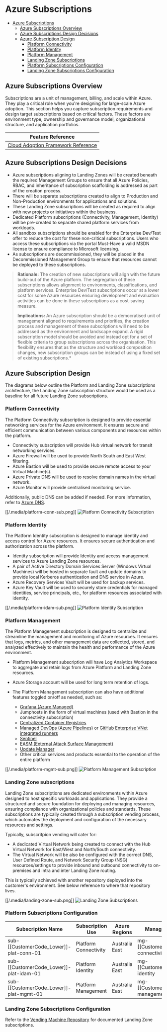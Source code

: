 # Azure Subscriptions

- [Azure Subscriptions](#azure-subscriptions)
  - [Azure Subscriptions Overview](#azure-subscriptions-overview)
  - [Azure Subscriptions Design Decisions](#azure-subscriptions-design-decisions)
  - [Azure Subscription Design](#azure-subscription-design)
    - [Platform Connectivity](#platform-connectivity)
    - [Platform Identity](#platform-identity)
    - [Platform Management](#platform-management)
    - [Landing Zone Subscriptions](#landing-zone-subscriptions)
    - [Platform Subscriptions Configuration](#platform-subscriptions-configuration)
    - [Landing Zone Subscriptions Configuration](#landing-zone-subscriptions-configuration)

## Azure Subscriptions Overview

Subscriptions are a unit of management, billing, and scale within Azure. They play a critical role when you're designing for large-scale Azure adoption. This section helps you capture subscription requirements and design target subscriptions based on critical factors. These factors are environment type, ownership and governance model, organizational structure, and application portfolios.

| **Feature Reference**                                                                                                                |
| ------------------------------------------------------------------------------------------------------------------------------------ |
| [Cloud Adoption Framework Reference](https://docs.microsoft.com/en-us/azure/cloud-adoption-framework/decision-guides/subscriptions/) |

## Azure Subscriptions Design Decisions

- Azure subscriptions aligning to Landing Zones will be created beneath the required Management Groups to ensure that all Azure Policies, RBAC, and inheritance of subscription scaffolding is addressed as part of the creation process.
- There will be separate subscriptions created to align to Production and Non-Production environments for applications and solutions.
- These Landing Zone subscriptions will be created as required to align with new projects or initiatives within the business.
- Dedicated Platform subscriptions (Connectivity, Management, Identity) will be pre-created to separate shared platform services from workloads.
- All sandbox subscriptions should be enabled for the Enterprise Dev/Test offer to reduce the cost for these non-critical subscriptions. Users who access these subscriptions via the portal Must-Have a valid MSDN license to ensure compliance to Microsoft licensing.
- As subscriptions are decommissioned, they will be placed in the Decommissioned Management Group to ensure that resources cannot be deployed to these subscriptions.

> **Rationale:** The creation of new subscriptions will align with the future build-out of the Azure platform. The segregation of these subscriptions allows alignment to environments, classifications, and platform services. Enterprise Dev/Test subscriptions occur at a lower cost for some Azure resources ensuring development and evaluation activities can be done in these subscriptions as a cost-saving measure.
>
> **Implications:** An Azure subscription should be a democratised unit of management aligned to requirements and priorities, the creation process and management of these subscriptions will need to be addressed as the environment and landscape expand. A rigid subscription model should be avoided and instead opt for a set of flexible criteria to group subscriptions across the organisation. This flexibility ensures that as the structure and workload composition changes, new subscription groups can be instead of using a fixed set of existing subscriptions.\*

## Azure Subscription Design

The diagrams below outline the Platform and Landing Zone subscriptions architecture, the Landing Zone subscription structure would be used as a baseline for all future Landing Zone subscriptions.

### Platform Connectivity

The Platform Connectivity subscription is designed to provide essential networking services for the Azure environment. It ensures secure and efficient communication between various components and resources within the platform.

- Connectivity subscription will provide Hub virtual network for transit networking services.
- Azure Firewall will be used to provide North South and East West filtering.
- Azure Bastion will be used to provide secure remote access to your Virtual Machine(s).
- Azure Private DNS will be used to resolve domain names in the virtual network.
- Azure Monitor will provide centralised monitoring service.

Additionally, public DNS can be added if needed. For more information, refer to [Azure DNS](https://learn.microsoft.com/en-us/azure/dns/dns-overview).

[[/.media/platform-conn-sub.png]]
![Platform Connectivity Subscription](../.media/platform-conn-sub.png)

### Platform Identity

The Platform Identity subscription is designed to manage identity and access control for Azure resources. It ensures secure authentication and authorization across the platform.

- Identity subscription will provide Identity and access management services to Azure Landing Zone resources.
- A pair of Active Directory Domain Services Server (Windows Virtual Machines) will be hosted in separate fault and update domains to provide local Kerberos authentication and DNS service in Azure.
- Azure Recovery Services Vault will be used for backup services.
- Azure Key Vault will be used to securely store credentials for managed identities, service principals, etc., for platform resources associated with identity.

[[/.media/platform-idam-sub.png]]
![Platform Identity Subscription](../.media/platform-idam-sub.png)

### Platform Management

The Platform Management subscription is designed to centralize and streamline the management and monitoring of Azure resources. It ensures that logs, metrics, and other management data are collected, stored, and analyzed effectively to maintain the health and performance of the Azure environment.

- Platform Management subscription will have Log Analytics Workspace to aggregate and retain logs from Azure Platform and Landing Zone resources.
- Azure Storage account will be used for long term retention of logs.

- The Platform Management subscription can also have additional features toggled on/off as needed, such as:
  - [Grafana (Azure Managed)](https://learn.microsoft.com/en-us/azure/managed-grafana/)
  - Jumphosts in the form of virtual machines (used with Bastion in the connectivity subscription)
  - [Centralized Container Registries](https://docs.microsoft.com/en-us/azure/container-registry/container-registry-intro)
  - [Managed DevOps (Azure Pipelines)](https://docs.microsoft.com/en-us/azure/devops/pipelines/?view=azure-devops) or [GitHub Enterprise VNet integrated runners](https://docs.github.com/en/enterprise-cloud@latest/admin/managing-github-actions-for-your-enterprise/getting-started-with-github-actions-for-your-enterprise/getting-started-with-self-hosted-runners-for-your-enterprise)
  - [Sentinel](https://docs.microsoft.com/en-us/azure/sentinel/overview)
  - [EASM (External Attack Surface Management)](https://learn.microsoft.com/en-us/azure/external-attack-surface-management/)
  - [Update Manager](https://learn.microsoft.com/en-us/azure/update-manager/workflow-update-manager?tabs=azure-vms%2Cupdate-win)
  - Other critical services and products essential to the operation of the entire platform

[[/.media/platform-mgmt-sub.png]]
![Platform Management Subscription](../.media/platform-mgmt-sub.png)

### Landing Zone subscriptions

Landing Zone subscriptions are dedicated environments within Azure designed to host specific workloads and applications. They provide a structured and secure foundation for deploying and managing resources, ensuring compliance with organizational policies and standards. These subscriptions are typically created through a subscription vending process, which automates the deployment and configuration of the necessary resources and settings.

Typically, subscritpion vending will cater for:

- A dedicated Virtual Network being created to connect with the Hub Virtual Network for East/West and North/South connectivity.
- The Virtual Network will be also be configured with the correct DNS, User Defined Route, and Network Security Group (NSG) resources/settings to provide inbound and outbound connectivity to on-premises and intra and inter Landing Zone routing.

This is typically achieved with another repository deployed into the customer's environment. See below reference to where that repository lives.

[[/.media/landing-zone-sub.png]]
![Landing Zone Subscriptions](../.media/landing-zone-sub.png)

### Platform Subscriptions Configuration

| Subscription Name             | Subscription Use      | Azure Regions  | Management Group             | Subscription ID   |
| ----------------------------- | --------------------- | -------------- | ---------------------------- | ----------------- |
| sub-[[CustomerCode_Lower]]-plat-conn-01 | Platform Connectivity | Australia East | mg-[[CustomerCode_Lower]]-connectivity | [[platConnSubId]] |
| sub-[[CustomerCode_Lower]]-plat-idam-01 | Platform Identity     | Australia East | mg-[[CustomerCode_Lower]]-identity     | [[platIdamSubId]] |
| sub-[[CustomerCode_Lower]]-plat-mgmt-01 | Platform Management   | Australia East | mg-[[CustomerCode_Lower]]-management   | [[platMgmtSubId]] |

### Landing Zone Subscriptions Configuration

Refer to the [Vending Machine Repository]([[VendingMachine_GitHubDevOpsURL]]) for documented Landing Zone subscriptions.
